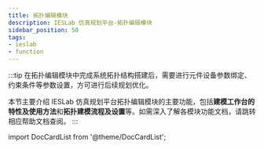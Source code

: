 ```yaml
---
title: 拓扑编辑模块
description: IESLab 仿真规划平台-拓扑编辑模块
sidebar_position: 50
tags:
- ieslab
- function
---
```


:::tip
在拓扑编辑模块中完成系统拓扑结构搭建后，需要进行元件设备参数绑定、约束条件等参数设置，方可进行后续规划优化。

本节主要介绍 IESLab 仿真规划平台拓扑编辑模块的主要功能，包括**建模工作台的特性及使用方法**和**拓扑建模流程及设置**等。如需深入了解各模块功能文档，请跳转相应帮助文档查阅。
:::

import DocCardList from '@theme/DocCardList';

<DocCardList />